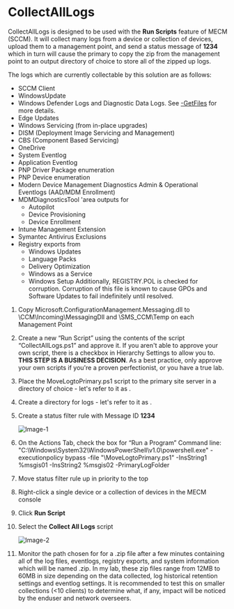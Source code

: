 # CollectAllLogs

CollectAllLogs is designed to be used with the **Run Scripts** feature of MECM (SCCM). It will collect many logs from a device or collection of devices, upload them to
a management point, and send a status message of **1234** which in turn will cause the primary to copy the zip from the management point to an output directory of choice to store all of the zipped up logs.

The logs which are currently collectable by this solution are as follows:

- SCCM Client
- WindowsUpdate
- Windows Defender Logs and Diagnostic Data Logs.  See [-GetFiles](https://docs.microsoft.com/en-us/windows/security/threat-protection/microsoft-defender-antivirus/collect-diagnostic-data) for more details.
- Edge Updates
- Windows Servicing (from in-place upgrades)
- DISM (Deployment Image Servicing and Management)
- CBS (Component Based Servicing)
- OneDrive
- System Eventlog
- Application Eventlog
- PNP Driver Package enumeration
- PNP Device enumeration
- Modern Device Management Diagnostics Admin & Operational Eventlogs (AAD/MDM Enrollment)
- MDMDiagnosticsTool 'area outputs for
  - Autopilot
  - Device Provisioning
  - Device Enrollment
- Intune Management Extension
- Symantec Antivirus Exclusions
- Registry exports from
  - Windows Updates
  - Language Packs
  - Delivery Optimization
  - Windows as a Service
  - Windows Setup
Additionally, REGISTRY.POL is checked for corruption.  Corruption of this file is known to cause GPOs and Software Updates to fail indefinitely until resolved.

1. Copy Microsoft.ConfigurationManagement.Messaging.dll to <ConfigMgr Installation Dir>\CCM\Incoming\MessagingDll and \SMS_CCM\Temp on each Management Point
2. Create a new “Run Script” using the contents of the script “CollectAllLogs.ps1” and approve it. If you aren't able to approve your own script, there is a checkbox in Hierarchy Settings to allow you to. **THIS STEP IS A BUSINESS DECISION**. As a best practice, only approve your own scripts if you're a proven perfectionist, or you have a true lab.
3. Place the MoveLogtoPrimary.ps1 script to the primary site server in a directory of choice - let's refer to it as <ScriptsDir>.
4. Create a directory for logs - let's refer to it as <CollectAllLogsDir>.
5. Create a status filter rule with Message ID **1234**

   ![Image-1](https://rimcoblob.blob.core.windows.net/blogimg/CollectAllLogs/img1.png "Image-1")

6. On the Actions Tab, check the box for “Run a Program”
   Command line:
   "C:\Windows\System32\WindowsPowerShell\v1.0\powershell.exe" -executionpolicy bypass -file "<ScriptsDir>\MoveLogtoPrimary.ps1" -InsString1 %msgis01 -InsString2 %msgis02 -PrimaryLogFolder <CollectAllLogsDir>
7. Move status filter rule up in priority to the top
8. Right-click a single device or a collection of devices in the MECM console
9. Click **Run Script**
10. Select the **Collect All Logs** script

    ![Image-2](https://rimcoblob.blob.core.windows.net/blogimg/CollectAllLogs/img2.png "Image-2")

11. Monitor the path chosen for <CollectAllLogsDir> for a .zip file after a few minutes containing all of the log files, eventlogs, registry exports, and system information which will be named <ComputerNameMM-DD-YYYY>.zip.  In my lab, these zip files range from 12MB to 60MB in size depending on the data collected, log historical retention settings and eventlog settings.  It is recommended to test this on smaller collections (<10 clients) to determine what, if any, impact will be noticed by the enduser and network overseers.
